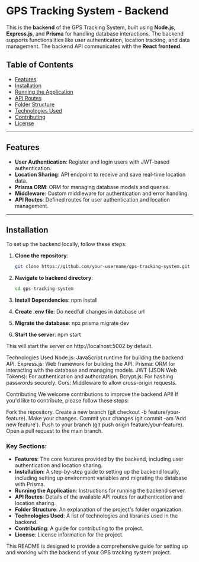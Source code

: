 # GPS Tracking System - Backend

This is the **backend** of the GPS Tracking System, built using **Node.js**, **Express.js**, and **Prisma** for handling database interactions. The backend supports functionalities like user authentication, location tracking, and data management. The backend API communicates with the **React frontend**.

## Table of Contents

- [Features](#features)
- [Installation](#installation)
- [Running the Application](#running-the-application)
- [API Routes](#api-routes)
- [Folder Structure](#folder-structure)
- [Technologies Used](#technologies-used)
- [Contributing](#contributing)
- [License](#license)

---

## Features

- **User Authentication**: Register and login users with JWT-based authentication.
- **Location Sharing**: API endpoint to receive and save real-time location data.
- **Prisma ORM**: ORM for managing database models and queries.
- **Middleware**: Custom middleware for authentication and error handling.
- **API Routes**: Defined routes for user authentication and location management.

---

## Installation

To set up the backend locally, follow these steps:

1. **Clone the repository**:

   ```bash
   git clone https://github.com/your-username/gps-tracking-system.git

2. **Navigate to backend directory**:
    ```bash
    cd gps-tracking-system

3. **Install Dependencies**:
    npm install

4. **Create .env file**:
    Do needfull changes in database url

5. **Migrate the database**:
    npx prisma migrate dev

6. **Start the server**:
    npm start

This will start the server on http://localhost:5002 by default.

Technologies Used
Node.js: JavaScript runtime for building the backend API.
Express.js: Web framework for building the API.
Prisma: ORM for interacting with the database and managing models.
JWT (JSON Web Tokens): For authentication and authorization.
Bcrypt.js: For hashing passwords securely.
Cors: Middleware to allow cross-origin requests.


Contributing
We welcome contributions to improve the backend API! If you'd like to contribute, please follow these steps:

Fork the repository.
Create a new branch (git checkout -b feature/your-feature).
Make your changes.
Commit your changes (git commit -am 'Add new feature').
Push to your branch (git push origin feature/your-feature).
Open a pull request to the main branch.



### Key Sections:
- **Features**: The core features provided by the backend, including user authentication and location sharing.
- **Installation**: A step-by-step guide to setting up the backend locally, including setting up environment variables and migrating the database with Prisma.
- **Running the Application**: Instructions for running the backend server.
- **API Routes**: Details of the available API routes for authentication and location sharing.
- **Folder Structure**: An explanation of the project's folder organization.
- **Technologies Used**: A list of technologies and libraries used in the backend.
- **Contributing**: A guide for contributing to the project.
- **License**: License information for the project.

This README is designed to provide a comprehensive guide for setting up and working with the backend of your GPS tracking system project.
